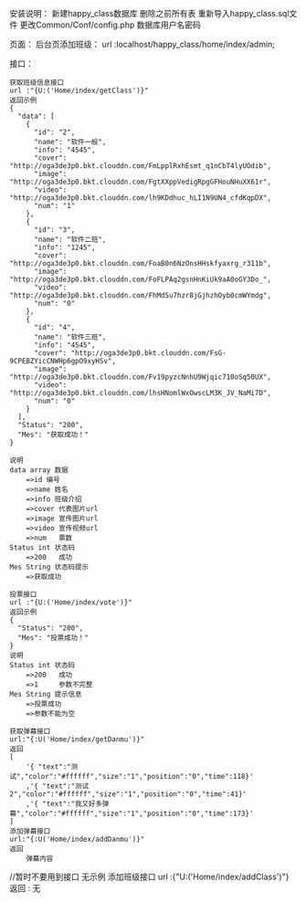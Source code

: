 安装说明：
    新建happy_class数据库
    删除之前所有表
    重新导入happy_class.sql文件
    更改Common/Conf/config.php 数据库用户名密码

页面：
    后台页添加班级：
    url :localhost/happy_class/home/index/admin;

接口：

    获取班级信息接口
    url :"{U:('Home/index/getClass')}"
    返回示例
    {
      "data": [
        {
          "id": "2",
          "name": "软件一般",
          "info": "4545",
          "cover": "http://oga3de3p0.bkt.clouddn.com/FmLpplRxhEsmt_q1nCbT4lyUOdib",
          "image": "http://oga3de3p0.bkt.clouddn.com/FgtXXppVedigRpgGFHouNHuXX61r",
          "video": "http://oga3de3p0.bkt.clouddn.com/lh9KDdhuc_hLI1N9UN4_cfdKqpDX",
          "num": "1"
        },
        {
          "id": "3",
          "name": "软件二班",
          "info": "1245",
          "cover": "http://oga3de3p0.bkt.clouddn.com/FoaB0n6NzOnsHHskfyaxrg_r311b",
          "image": "http://oga3de3p0.bkt.clouddn.com/FoFLPAq2gsnHnKiUk9aA0oGY3Do_",
          "video": "http://oga3de3p0.bkt.clouddn.com/FhMdSu7hzr8jGjhzhOyb0cmWYmdg",
          "num": "0"
        },
        {
          "id": "4",
          "name": "软件三班",
          "info": "4545",
          "cover": "http://oga3de3p0.bkt.clouddn.com/FsG-9CPEBZYicCNWHp6gpO9xyHSv",
          "image": "http://oga3de3p0.bkt.clouddn.com/Fv19pyzcNnhU9Wjqic710oSq50UX",
          "video": "http://oga3de3p0.bkt.clouddn.com/lhsHNomlWxOwscLM3K_JV_NaMi7D",
          "num": "0"
        }
      ],
      "Status": "200",
      "Mes": "获取成功！"
    }

    说明
    data array 数据
        =>id 编号
        =>name 姓名
        =>info 班级介绍
        =>cover 代表图片url
        =>image 宣传图片url
        =>video 宣传视频url
        =>num   票数
    Status int 状态码
        =>200   成功
    Mes String 状态码提示
        =>获取成功

    投票接口
    url :"{U:('Home/index/vote')}"
    返回示例
    {
      "Status": "200",
      "Mes": "投票成功！"
    }
    说明
    Status int 状态码
        =>200   成功
        =>1     参数不完整
    Mes String 提示信息
        =>投票成功
        =>参数不能为空

    获取弹幕接口
    url:"{:U('Home/index/getDanmu')}"
    返回
    [
        '{ "text":"测试","color":"#ffffff","size":"1","position":"0","time":118}'
        ,'{ "text":"测试2","color":"#ffffff","size":"1","position":"0","time":41}'
        ,'{ "text":"我又好多弹幕","color":"#ffffff","size":"1","position":"0","time":173}'
    ]
    添加弹幕接口
    url:"{:U('Home/index/addDanmu')}"
    返回
        弹幕内容

//暂时不要用到接口 无示例
    添加班级接口
    url :{"U:('Home/index/addClass')"}
    返回 : 无